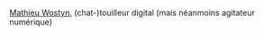 [Mathieu Wostyn](https://m.g3l.org/@mathieu), (chat-)touilleur digital (mais néanmoins agitateur numérique)
